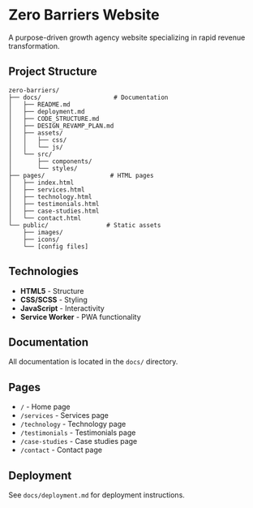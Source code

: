 # Zero Barriers Website

A purpose-driven growth agency website specializing in rapid revenue transformation.

## Project Structure

```
zero-barriers/
├── docs/                    # Documentation
│   ├── README.md           
│   ├── deployment.md       
│   ├── CODE_STRUCTURE.md  
│   ├── DESIGN_REVAMP_PLAN.md
│   ├── assets/             
│   │   ├── css/            
│   │   └── js/             
│   └── src/                
│       ├── components/     
│       └── styles/         
├── pages/                  # HTML pages
│   ├── index.html         
│   ├── services.html       
│   ├── technology.html    
│   ├── testimonials.html  
│   ├── case-studies.html  
│   └── contact.html       
└── public/                # Static assets
    ├── images/            
    ├── icons/             
    └── [config files]     
```

## Technologies

- **HTML5** - Structure
- **CSS/SCSS** - Styling
- **JavaScript** - Interactivity
- **Service Worker** - PWA functionality

## Documentation

All documentation is located in the `docs/` directory.

## Pages

- `/` - Home page
- `/services` - Services page
- `/technology` - Technology page
- `/testimonials` - Testimonials page
- `/case-studies` - Case studies page
- `/contact` - Contact page

## Deployment

See `docs/deployment.md` for deployment instructions.
